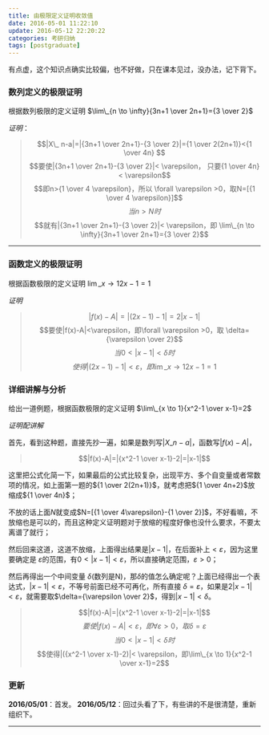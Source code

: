 ```yaml
---
title: 由极限定义证明收敛值
date: 2016-05-01 11:22:10
update: 2016-05-12 22:20:22
categories: 考研归纳
tags: [postgraduate]
---
```

有点虚，这个知识点确实比较偏，也不好做，只在课本见过，没办法，记下背下。
<!--more-->
### 数列定义的极限证明

根据数列极限的定义证明 $\lim\_{n \to \infty}{3n+1 \over 2n+1}={3 \over 2}$

*证明*：  

>$$|X\_ n-a|=|{3n+1 \over 2n+1}-{3 \over 2}|={1 \over 2(2n+1)}<{1 \over 4n} $$
$$要使|{3n+1 \over 2n+1}-{3 \over 2}|<  \varepsilon，  只要{1 \over 4n}<  \varepsilon$$
$$即n>{1 \over 4  \varepsilon}，所以 \forall \varepsilon >0，取N=[{1 \over 4 \varepsilon}]$$
$$当n>N 时$$
$$就有|{3n+1 \over 2n+1}-{3 \over 2}|< \varepsilon，即 \lim\_{n \to \infty}{3n+1 \over 2n+1}={3 \over 2}$$

***

### 函数定义的极限证明

根据函数极限的定义证明 $\lim\_{x \to 1}{2x-1}=1$

*证明*

>$$|f(x)-A|=|(2x-1)-1|=2|x-1|$$
$$要使|f(x)-A|<\varepsilon，即\forall \varepsilon >0，取 \delta={\varepsilon \over 2}$$
$$当0<|x-1|< \delta 时$$
$$使得|(2x-1)-1|<\varepsilon，即\lim\_{x \to 1}{2x-1}=1$$

### 详细讲解与分析

给出一道例题，根据函数极限的定义证明 $\lim\_{x \to 1}{x^2-1 \over x-1}=2$

*证明配讲解*

首先，看到这种题，直接先抄一遍，如果是数列写$|X\_n-a|$，函数写$|f(x)-A|$，

>$$|f(x)-A|=|{x^2-1 \over x-1}-2|=|x-1|$$  

这里把公式化简一下，如果最后的公式比较复杂，出现平方、多个自变量或者常数项的情况，如上面第一题的${1 \over 2(2n+1)}$，就考虑把${1 \over 4n+2}$放缩成${1 \over 4n}$；

不放的话上面$N$就变成$N=[{1 \over 4\varepsilon}-{1 \over 2}]$，不好看嘛，不放缩也是可以的，而且这种定义证明题对于放缩的程度好像也没什么要求，不要太离谱了就行；

然后回来这道，这道不放缩，上面得出结果是$|x-1|$，在后面补上$< \varepsilon$，因为这里要确定是 $\varepsilon$的范围，有$0<|x-1|< \varepsilon$，所以直接确定范围，$\varepsilon>0$；

然后再得出一个中间变量 $\delta$(数列是N)，那$\delta$的值怎么确定呢？上面已经得出一个表达式，$|x-1|< \varepsilon$，不等号前面已经不可再化，所有直接 $\delta=\varepsilon$，如果是$2|x-1|<\varepsilon$，就需要取$\delta={\varepsilon \over 2}$，得到$|x-1|< \delta$。

>$$|f(x)-A|=|{x^2-1 \over x-1}-2|=|x-1|$$
$$要使|f(x)-A|< \varepsilon，即\forall \varepsilon >0，取 \delta= \varepsilon$$
$$当0<|x-1|< \delta 时$$
$$使得|({x^2-1 \over x-1}-2)|< \varepsilon，即\lim\_{x \to 1}{x^2-1 \over x-1}=2$$  

### 更新
**2016/05/01**：首发。
**2016/05/12**：回过头看了下，有些讲的不是很清楚，重新组织下。
***

